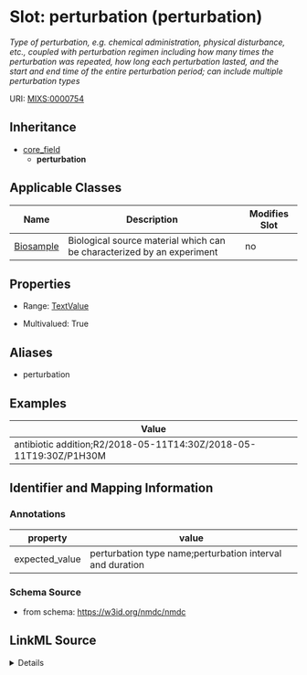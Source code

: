 # Slot: perturbation (perturbation)


_Type of perturbation, e.g. chemical administration, physical disturbance, etc., coupled with perturbation regimen including how many times the perturbation was repeated, how long each perturbation lasted, and the start and end time of the entire perturbation period; can include multiple perturbation types_



URI: [MIXS:0000754](https://w3id.org/mixs/0000754)




## Inheritance

* [core_field](core_field.md)
    * **perturbation**





## Applicable Classes

| Name | Description | Modifies Slot |
| --- | --- | --- |
[Biosample](Biosample.md) | Biological source material which can be characterized by an experiment |  no  |







## Properties

* Range: [TextValue](TextValue.md)

* Multivalued: True



## Aliases


* perturbation




## Examples

| Value |
| --- |
| antibiotic addition;R2/2018-05-11T14:30Z/2018-05-11T19:30Z/P1H30M |

## Identifier and Mapping Information





### Annotations

| property | value |
| --- | --- |
| expected_value | perturbation type name;perturbation interval and duration || occurrence | m |



### Schema Source


* from schema: https://w3id.org/nmdc/nmdc




## LinkML Source

<details>
```yaml
name: perturbation
annotations:
  expected_value:
    tag: expected_value
    value: perturbation type name;perturbation interval and duration
  occurrence:
    tag: occurrence
    value: m
description: Type of perturbation, e.g. chemical administration, physical disturbance,
  etc., coupled with perturbation regimen including how many times the perturbation
  was repeated, how long each perturbation lasted, and the start and end time of the
  entire perturbation period; can include multiple perturbation types
title: perturbation
examples:
- value: antibiotic addition;R2/2018-05-11T14:30Z/2018-05-11T19:30Z/P1H30M
from_schema: https://w3id.org/nmdc/nmdc
aliases:
- perturbation
rank: 1000
is_a: core field
string_serialization: '{text};{Rn/start_time/end_time/duration}'
slot_uri: MIXS:0000754
multivalued: true
alias: perturbation
domain_of:
- Biosample
range: TextValue

```
</details>